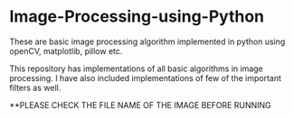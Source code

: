 # Image-Processing-using-Python
These are basic image processing algorithm implemented in python using openCV, matplotlib, pillow etc.

This repository has implementations of all basic algorithms in image processing. I have also included implementations of few
of the important filters as well. 

**PLEASE CHECK THE FILE NAME OF THE IMAGE BEFORE RUNNING
